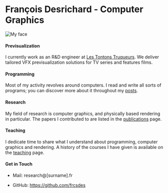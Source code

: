 # François Desrichard - Computer Graphics

![My face]({{root.images}}my-face.jpg)

#### Previsualization

I currently work as an R&D engineer at [Les Tontons Truqueurs](https://www.lestontonstruqueurs.com/).
We deliver tailored VFX previsualization solutions for TV series and features films.

#### Programming

Most of my activity revolves around computers.
I read and write all sorts of programs; you can discover more about it throughout my [posts](/posts).

#### Research

My field of research is computer graphics, and physically based rendering in particular.
The papers I contributed to are listed in the [publications](/publications) page.

#### Teaching

I dedicate time to share what I understand about programming, computer graphics and rendering.
A history of the courses I have given is available on the [teaching](./teaching) page.

#### Get in Touch

- Mail: research@[surname].fr

- GitHub: <https://github.com/frcsdes>
